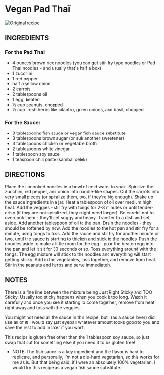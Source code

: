 # Vegan Pad Thaï

![Original recipe](http://pinchofyum.com/rainbow-vegetarian-pad-thai-with-peanuts-and-basil)

## INGREDIENTS

### For the Pad Thai
- 4 ounces brown rice noodles (you can get stir-fry type noodles or Pad Thai noodles - and usually that's half a box)
- 1 zucchini
- 1 red pepper
- half a yellow onion
- 2 carrots
- 2 tablespoons oil
- 1 egg, beaten
- ½ cup peanuts, chopped
- ½ cup fresh herbs like cilantro, green onions, and basil, chopped

### For the Sauce:
- 3 tablespoons fish sauce or vegan fish sauce substitute
- 3 tablespoons brown sugar (or sub another sweetener)
- 3 tablespoons chicken or vegetable broth
- 2 tablespoons white vinegar
- 1 tablespoon soy sauce
- 1 teaspoon chili paste (sambal oelek)

## DIRECTIONS
Place the uncooked noodles in a bowl of cold water to soak.
Spiralize the zucchini, red pepper, and onion into noodle-like shapes. Cut the carrots into very small pieces (or spiralize them, too, if they're big enough).
Shake up the sauce ingredients in a jar.
Heat a tablespoon of oil over medium high heat. Add the veggies - stir fry with tongs for 2-3 minutes or until tender-crisp (if they are not spiralized, they might need longer). Be careful not to overcook them - they'll get soggy and heavy. Transfer to a dish and set aside.
Add another tablespoon of oil to the pan. Drain the noodles - they should be softened by now. Add the noodles to the hot pan and stir fry for a minute, using tongs to toss. Add the sauce and stir fry for another minute or two, until the sauce is starting to thicken and stick to the noodles. Push the noodles aside to make a little room for the egg - pour the beaten egg into the pan and let it sit for 30 seconds or so. Toss everything around with the tongs. The egg mixture will stick to the noodles and everything will start getting sticky.
Add in the vegetables, toss together, and remove from heat. Stir in the peanuts and herbs and serve immediately.

## NOTES
There is a fine line between the mixture being Just Right Sticky and TOO Sticky. Usually too sticky happens when you cook it too long. Watch it carefully and once you see it starting to come together, remove from heat right away and toss with the veggies.

You might not need all the sauce in this recipe, but I (as a sauce lover) did use all of it! I would say just eyeball whatever amount looks good to you and save the rest to add in later if you want.

This recipe is gluten free other than the 1 tablespoon soy sauce, so just swap that out for something else if you need it to be gluten free!

- NOTE: The fish sauce is a key ingredient and the flavor is hard to replicate, and personally, I’m not a die-hard vegetarian, so this works for me as is. But that being said, if I were an absolutely 100% vegetarian, I would try this recipe as a vegan fish sauce substitute.
